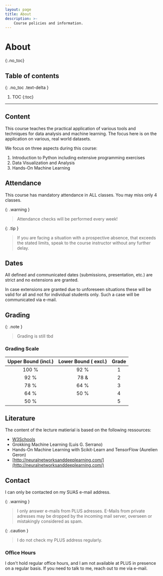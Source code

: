 ```yaml
---
layout: page
title: About
description: >-
    Course policies and information.
---
```


# About
{:.no_toc}

## Table of contents
{: .no_toc .text-delta }

1. TOC
{:toc}

---

## Content
This course teaches the practical application of various tools and techniques
for data analysis and machine learning.
The focus here is on the application on various, real world datasets.


We focus on three aspects during this course:

1. Introduction to Python including extensive programming exercises
2. Data Visualization and Analysis
3. Hands-On Machine Learning

## Attendance

This course has mandatory attendance in ALL classes. You may miss only $4$ classes.

{: .warning }
> Attendance checks will be performed every week!


{: .tip }
> If you are facing a situation with a prospective absence, that exceeds the 
> stated limits, speak to the course instructor without any further delay.

## Dates
All defined and communicated dates (submissions, presentation, etc.) are 
strict and no extensions are granted.

In case extensions are granted due to unforeseen situations these will
be valid for all and not for individual students only. 
Such a case will be communicated via e-mail.

## Grading

{: .note } 
> Grading is still tbd

### Grading Scale

| Upper Bound (incl.) | Lower Bound ( excl.) | Grade |
|:---:|:---:|:---:|
| 100 % | 92 % | 1 |
| 92 % | 78 & | 2 |
| 78 % | 64 % | 3 |
| 64 % | 50 % | 4 |
| 50 % |  | 5 |


## Literature
The content of the lecture matierial is based on the following ressources:

- [W3Schools](https://www.w3schools.com/python/)
- Grokking Machine Learning (Luis G. Serrano)
- Hands-On Machine Learning with Scikit-Learn and TensorFlow (Aurelien Geron)
- [http://neuralnetworksanddeeplearning.com/](http://neuralnetworksanddeeplearning.com/)


## Contact
I can only be contacted on my SUAS e-mail address.

{: .warning }
> I only answer e-mails from PLUS adresses. E-Mails from private 
> adresses may be dropped by the incoming mail server, overseen or 
> mistakingly considered as spam.

{: .caution } 
> I do not check my PLUS address regularly.


### Office Hours
I don't hold regular office hours, and I am not available at PLUS in 
presence on a regular basis.
If you need to talk to me, reach out to me via e-mail.
